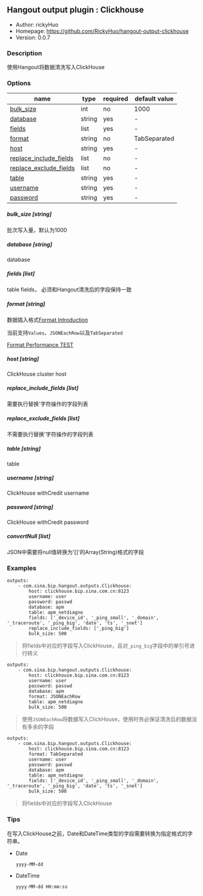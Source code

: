 ## Hangout output plugin : Clickhouse

* Author: rickyHuo
* Homepage: https://github.com/RickyHuo/hangout-output-clickhouse
* Version: 0.0.7

### Description

使用Hangout将数据清洗写入ClickHouse

### Options

| name | type | required | default value |
| --- | --- | --- | --- |
| [bulk_size](#bulk_size-list) | int | no | 1000 |
| [database](#database-string) | string | yes | - |
| [fields](#fields-list) | list | yes | - |
| [format](#format-string) | string | no | TabSeparated |
| [host](#host-string) | string | yes | - |
| [replace_include_fields](#replace_include_fields-list) | list | no | - |
| [replace_exclude_fields](#replace_exclude_fields-list) | list | no | - |
| [table](#table-string) | string | yes | - |
| [username](#username-string) | string | yes | - |
| [password](#password-string) | string | yes | - |

##### bulk_size [string]

批次写入量，默认为1000

##### database [string]

database

##### fields [list]

table fields， 必须和Hangout清洗后的字段保持一致

##### format [string]

数据插入格式[Format Introduction](https://clickhouse.yandex/docs/en/formats/)

当前支持`Values`、`JSONEachRow`以及`TabSeparated`

[Format Performance TEST](./docs/jdbc_format.md)

##### host [string]

ClickHouse cluster host

##### replace_include_fields [list]

需要执行替换'字符操作的字段列表

##### replace_exclude_fields [list]

不需要执行替换'字符操作的字段列表

##### table [string]

table

##### username [string]

ClickHouse withCredit username

##### password [string]

ClickHouse withCredit password

##### convertNull [list]

JSON中需要将null值转换为'[]'的Array(String)格式的字段

### Examples

```
outputs:
    - com.sina.bip.hangout.outputs.Clickhouse:
        host: clickhouse.bip.sina.com.cn:8123
        username: user
        password: passwd
        database: apm
        table: apm_netdiagno
        fields: ['_device_id', '_ping_small', '_domain', '_traceroute', '_ping_big', 'date', 'ts', '_snet']
        replace_include_fields: ['_ping_big']
        bulk_size: 500
```

> 将fields中对应的字段写入ClickHouse，且对`_ping_big`字段中的单引号进行转义

```
outputs:
    - com.sina.bip.hangout.outputs.Clickhouse:
        host: clickhouse.bip.sina.com.cn:8123
        username: user
        password: passwd
        database: apm
        format: JSONEachRow
        table: apm_netdiagno
        bulk_size: 500
```
> 使用`JSONEachRow`将数据写入ClickHouse，使用时务必保证清洗后的数据没有多余的字段

```
outputs:
    - com.sina.bip.hangout.outputs.Clickhouse:
        host: clickhouse.bip.sina.com.cn:8123
        format: TabSeparated
        username: user
        password: passwd
        database: apm
        table: apm_netdiagno
        fields: ['_device_id', '_ping_small', '_domain', '_traceroute', '_ping_big', 'date', 'ts', '_snet']
        bulk_size: 500
```

> 将fields中对应的字段写入ClickHouse

### Tips

在写入ClickHouse之前，Date和DateTime类型的字段需要转换为指定格式的字符串。

- Date

    `yyyy-MM-dd`

- DateTime

    `yyyy-MM-dd HH:mm:ss`
